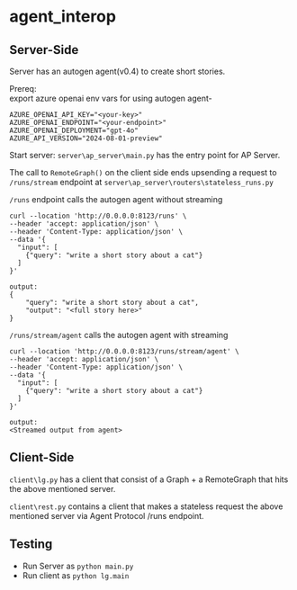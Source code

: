# agent_interop


## Server-Side

Server has an autogen agent(v0.4) to create short stories. 

Prereq:<br/>
export azure openai env vars for using autogen agent-
```
AZURE_OPENAI_API_KEY="<your-key>"
AZURE_OPENAI_ENDPOINT="<your-endpoint>"
AZURE_OPENAI_DEPLOYMENT="gpt-4o"
AZURE_API_VERSION="2024-08-01-preview"
```

Start server:
```server\ap_server\main.py```  has the entry point for AP Server.

The call to `RemoteGraph()` on the client side ends upsending a request to `/runs/stream` endpoint at `server\ap_server\routers\stateless_runs.py`

`/runs` endpoint calls the autogen agent without streaming

```
curl --location 'http://0.0.0.0:8123/runs' \
--header 'accept: application/json' \
--header 'Content-Type: application/json' \
--data '{
  "input": [
    {"query": "write a short story about a cat"}
  ]
}'

output:
{
    "query": "write a short story about a cat",
    "output": "<full story here>"
}

```



`/runs/stream/agent` calls the autogen agent with streaming
```
curl --location 'http://0.0.0.0:8123/runs/stream/agent' \
--header 'accept: application/json' \
--header 'Content-Type: application/json' \
--data '{
  "input": [
    {"query": "write a short story about a cat"}
  ]
}'

output:
<Streamed output from agent>

```


## Client-Side

`client\lg.py` has a client that consist of a Graph + a RemoteGraph that hits the above mentioned server.

 `client\rest.py` contains a client that makes a stateless request the above mentioned server via Agent Protocol /runs endpoint.

## Testing

* Run Server as `python main.py`
* Run client as `python lg.main` 

